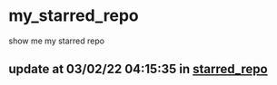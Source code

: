 # my_starred_repo
show me my starred repo

update at 03/02/22 04:15:35 in [starred_repo](./index.html)
---

